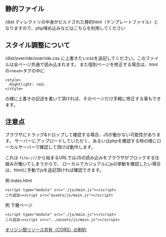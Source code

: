## 静的ファイル
/dist ディレクトリの中身がビルドされた静的html（テンプレートファイル）となりますので、php埋め込みなどはこちらを利用してください

## スタイル調整について
/dist/override/override.css に上書きたいcssを追記してください。このファイルは全ページ共通で読み込まれます。
また個別ページを修正する場合は、htmlの`<head>`タグの中に
```
<style>
 .Hightlight: red;
</style>
```
の様に上書きの記述を書いて頂ければ、そのページだけ手軽に修正する事もできます。

## 注意点
ブラウザにドラッグ&ドロップして確認する場合、JSが動かない可能性があります。
サーバーにアップロードしていただく、あるいはphpを確認する時の様にローカルサーバーで確認して頂けば動作します。

これは `file:///`から始まるURLではJSの読み込みをブラウザがブロックする仕組みが働いてしまうからで、
ローカルでカジュアルにjsの挙動を確認したい場合は、htmlに手動でjsを追記頂ければ確認できます。

例 index.html
```
<script type="module" src="./js/main.js"></script>
これ追加→<script src="assets/js/main.js"></script>
```

例 下層ページ
```
<script type="module" src="./js/main.js"></script>
これ追加→<script src="../assets/js/main.js"></script>
```

[オリジン間リソース共有（CORS）の制約](https://developer.mozilla.org/ja/docs/Web/HTTP/CORS)
